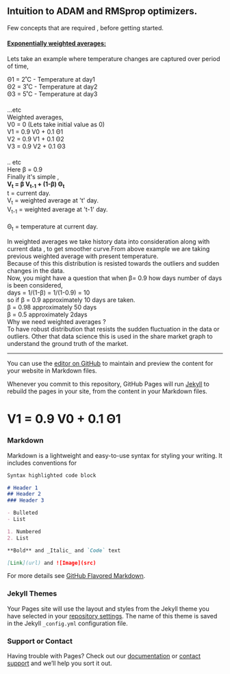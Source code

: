 
<html>
<h2>Intuition to  ADAM and RMSprop optimizers.</h2>

<p>Few concepts that are required , before getting started.</p>

<h4><u>Exponentially weighted averages:</u></h4>

<p>Lets take an example where temperature changes are captured over period of time, </p>


<div>Θ1 = 2˚C  - Temperature at day1</div> 
<div>Θ2 = 3˚C  - Temperature at day2</div> 
<div>Θ3 = 5˚C  - Temperature at day3 </div>
<div style="margin-top:20px;">...etc </div>
 

 <div>Weighted averages, </div>
 <div>V0  = 0 (Lets take initial value as 0)</div>
 <div>V1  =  0.9  V0   + 0.1 Θ1</div> 
 <div>V2  =  0.9  V1   + 0.1 Θ2 </div>
 <div>V3  =  0.9  V2   + 0.1 Θ3 </div>
  <div  style="margin-top:20px;">.. etc  </div>
 
 
<div> Here β = 0.9 </div>
<div> Finally it's simple , </div>
                  </tr> <div><b>  V<sub>t</sub> = β V<sub>t-1</sub> + (1-β) Θ<sub>t</sub></b></div>


<div>t = current day.</div>
<div>V<sub>t</sub> = weighted average at 't' day.</div>
<div>V<sub>t-1</sub> = weighted average at 't-1' day.</div>
<div  style="margin-top:20px;">Θ<sub>t</sub> = temperature at current day.</div></p>

<div>	
In weighted averages we take history data into consideration along with current data , to get smoother curve.From above example we are taking previous weighted average with present temperature.
</div>
<div>Because of this this distribution is resisted towards the outliers and sudden changes in the data.</div>

<div>Now, you might have a question that when  β= 0.9 how days number of days is been considered,</div>


<div> days = 1/(1-β) = 1/(1-0.9) = 10 </div>

<div> so if β = 0.9  approximately 10 days are taken.</div>
    <div>   β = 0.98 approximately 50 days</div>
    <div>   β = 0.5  approximately 2days</div>
	  
<div>Why we need weighted averages ?</div>


<div> To have robust distribution that resists the sudden fluctuation in the data or outliers. Other that data science this is used in the share market graph to understand the ground truth of the market.</div>

 
</html>


___________________________________________________________________________________

 







You can use the [editor on GitHub](https://github.com/towardsdatascience/towardsdatascience.github.io/edit/master/index.md) to maintain and preview the content for your website in Markdown files.

Whenever you commit to this repository, GitHub Pages will run [Jekyll](https://jekyllrb.com/) to rebuild the pages in your site, from the content in your Markdown files.

<h1>V1 =  0.9  V0   + 0.1 Θ1 </h1>

### Markdown

Markdown is a lightweight and easy-to-use syntax for styling your writing. It includes conventions for

```markdown
Syntax highlighted code block

# Header 1
## Header 2
### Header 3

- Bulleted
- List

1. Numbered
2. List

**Bold** and _Italic_ and `Code` text

[Link](url) and ![Image](src)
```

For more details see [GitHub Flavored Markdown](https://guides.github.com/features/mastering-markdown/).

### Jekyll Themes

Your Pages site will use the layout and styles from the Jekyll theme you have selected in your [repository settings](https://github.com/towardsdatascience/towardsdatascience.github.io/settings). The name of this theme is saved in the Jekyll `_config.yml` configuration file.

### Support or Contact

Having trouble with Pages? Check out our [documentation](https://help.github.com/categories/github-pages-basics/) or [contact support](https://github.com/contact) and we’ll help you sort it out.
